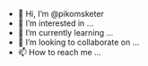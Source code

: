 - 👋 Hi, I’m @pikomsketer
- 👀 I’m interested in ...
- 🌱 I’m currently learning ...
- 💞️ I’m looking to collaborate on ...
- 📫 How to reach me ...

<!---
pikomsketer/pikomsketer is a ✨ special ✨ repository because its `README.md` (this file) appears on your GitHub profile.
You can click the Preview link to take a look at your changes.
--->
